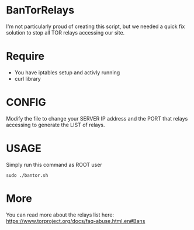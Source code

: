 # BanTorRelays

I'm not particularly proud of creating this script, but we needed a quick fix solution to stop all TOR relays accessing our site.

# Require
- You have iptables setup and activly running
- curl library

# CONFIG
Modify the file to change your SERVER IP address and the PORT that relays accessing to generate the LIST of relays. 

# USAGE
Simply run this command as ROOT user

`sudo ./bantor.sh`

# More
You can read more about the relays list here: https://www.torproject.org/docs/faq-abuse.html.en#Bans
